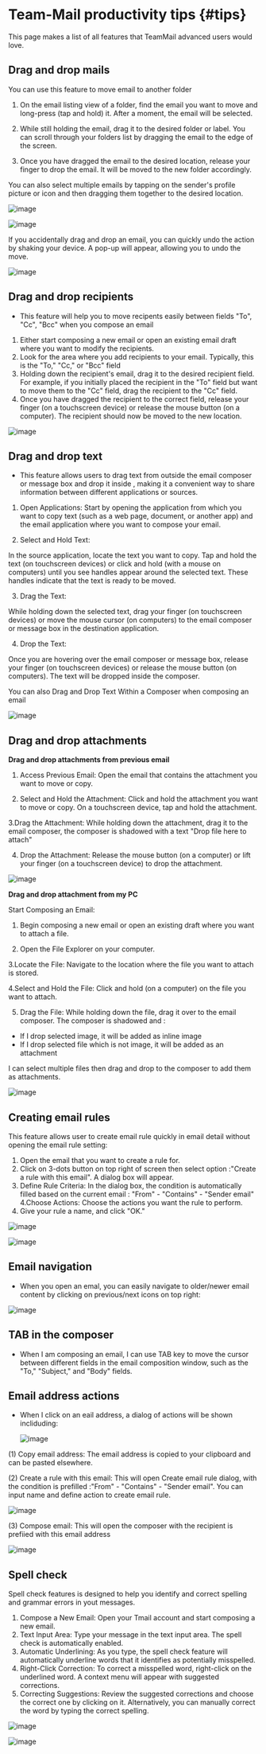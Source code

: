 # Team-Mail productivity tips {#tips}

This page makes a list of all features that TeamMail advanced users would love.

## Drag and drop mails

You can use this feature to move email to another folder 

1. On the email listing view of a folder, find the email you want to move and long-press (tap and hold) it. After a moment, the email will be selected.

2. While still holding the email, drag it to the desired folder or label. You can scroll through your folders list by dragging the email to the edge of the screen.

3. Once you have dragged the email to the desired location, release your finger to drop the email. It will be moved to the new folder accordingly.

You can also select multiple emails by tapping on the sender's profile picture or icon and then dragging them together to the desired location.


![image](https://github.com/linagora/tmail-flutter/assets/68209176/ab25efe7-9063-477e-af22-1d7a2617ca3f)

![image](https://github.com/linagora/tmail-flutter/assets/68209176/4e661adb-d100-451f-94cb-17f4a373b5d3)


If you accidentally drag and drop an email, you can quickly undo the action by shaking your device. A pop-up will appear, allowing you to undo the move.

![image](https://github.com/linagora/tmail-flutter/assets/68209176/35375803-05f5-4031-b15a-467b8e7cae84)


## Drag and drop recipients

- This feature will help you to move recipents easily between fields "To", "Cc", "Bcc" when you compose an email

1. Either start composing a new email or open an existing email draft where you want to modify the recipients.
2. Look for the area where you add recipients to your email. Typically, this is the "To," "Cc," or "Bcc" field
3. Holding down the recipient's email, drag it to the desired recipient field. For example, if you initially placed the recipient in the "To" field but want to move them to the "Cc" field, drag the recipient to the "Cc" field.
4. Once you have dragged the recipient to the correct field, release your finger (on a touchscreen device) or release the mouse button (on a computer). The recipient should now be moved to the new location.

![image](https://github.com/linagora/tmail-flutter/assets/68209176/99f81433-2f53-4e93-bcb6-993b884d5b9f)

## Drag and drop text

- This feature allows users to drag text from outside the email composer or message box and drop it inside , making it a convenient way to share information between different applications or sources.

1. Open Applications: Start by opening the application from which you want to copy text (such as a web page, document, or another app) and the email application where you want to compose your email.

2. Select and Hold Text:

In the source application, locate the text you want to copy. Tap and hold the text (on touchscreen devices) or click and hold (with a mouse on computers) until you see handles appear around the selected text. These handles indicate that the text is ready to be moved.

3. Drag the Text:

While holding down the selected text, drag your finger (on touchscreen devices) or move the mouse cursor (on computers) to the email composer or message box in the destination application.

4. Drop the Text:

Once you are hovering over the email composer or message box, release your finger (on touchscreen devices) or release the mouse button (on computers). The text will be dropped inside the composer.

You can also Drag and Drop Text Within a Composer when composing an email 

![image](https://github.com/linagora/tmail-flutter/assets/68209176/81b234ab-754a-4cdb-bad6-bd0f09f4aa31)



## Drag and drop attachments

**Drag and drop attachments from previous email**

1. Access Previous Email: Open the email that contains the attachment you want to move or copy.

2. Select and Hold the Attachment: Click and hold the attachment you want to move or copy. On a touchscreen device, tap and hold the attachment.

3.Drag the Attachment: While holding down the attachment, drag it to the email composer, the composer is shadowed with a text "Drop file here to attach"

4. Drop the Attachment: Release the mouse button (on a computer) or lift your finger (on a touchscreen device) to drop the attachment.


![image](https://github.com/linagora/tmail-flutter/assets/68209176/ffbbe0c7-65ae-408d-b2e7-404405e90fb3)

**Drag and drop attachment from my PC**

Start Composing an Email:

1. Begin composing a new email or open an existing draft where you want to attach a file.

2. Open the File Explorer on your computer.

3.Locate the File: Navigate to the location where the file you want to attach is stored.

4.Select and Hold the File: Click and hold (on a computer) on the file you want to attach.

5. Drag the File:
While holding down the file, drag it over to the email composer. The composer is shadowed and :

- If I drop selected image, it will be added as inline image
- If I drop selected file which is not image, it will be added as an attachment

I can select multiple files then drag and drop to the composer to add them as attachments.


![image](https://github.com/linagora/tmail-flutter/assets/68209176/343e91ca-e533-4fee-a6b4-243e405a0c01)

## Creating email rules

This feature allows user to create email rule quickly in email detail without opening the email rule setting:

1. Open the email that you want to create a rule for.
2. Click on 3-dots button on top right of screen then select option :"Create a rule with this email". A dialog box will appear.
3. Define Rule Criteria:
In the dialog box, the condition is automatically filled based on the current email  : "From" - "Contains" - "Sender email"
4.Choose Actions:
Choose the actions you want the rule to perform.
5. Give your rule a name, and click "OK."

![image](https://github.com/linagora/tmail-flutter/assets/68209176/29fdda4c-df63-4c4d-a821-8cf6a9756d5d)

![image](https://github.com/linagora/tmail-flutter/assets/68209176/1d4d1b59-6990-4b32-85fa-6c954bcac321)

## Email navigation

- When you open an emal, you can easily navigate to older/newer email content by clicking on previous/next icons on top right: 

![image](https://github.com/linagora/tmail-flutter/assets/68209176/830ce45a-78a1-46a3-b2fe-e4ab13f8ae6f)

## TAB in the composer

- When I am composing an email, I can use TAB key to move the cursor between different fields in the email composition window, such as the "To," "Subject," and "Body" fields.

## Email address actions

- When I click on an eail address, a dialog of actions will be shown incliduding:

  ![image](https://github.com/linagora/tmail-flutter/assets/68209176/2c1fc397-906b-49fc-bd3e-8676a7a77acc)

(1) Copy email address: The email address is copied to your clipboard and can be pasted elsewhere.

(2) Create a rule with this email: This will open Create email rule dialog, with the condition is prefilled :"From" - "Contains" - "Sender email". You can input name and define action to create email rule. 

![image](https://github.com/linagora/tmail-flutter/assets/68209176/6168dfd8-1558-4928-abe4-c5fe10501fcd)

(3) Compose email: This will open the composer with the recipient is prefiied with this email address 

![image](https://github.com/linagora/tmail-flutter/assets/68209176/b321b753-611b-418a-948f-27f29cca0727)

## Spell check 

Spell check features is designed to help you identify and correct spelling and grammar errors in yout messages. 

1. Compose a New Email:
Open your Tmail account and start composing a new email.
2. Text Input Area:
Type your message in the text input area. The spell check is automatically enabled. 
4. Automatic Underlining:
As you type, the spell check feature will automatically underline words that it identifies as potentially misspelled.
5. Right-Click Correction:
To correct a misspelled word, right-click on the underlined word. A context menu will appear with suggested corrections.
7. Correcting Suggestions:
Review the suggested corrections and choose the correct one by clicking on it. Alternatively, you can manually correct the word by typing the correct spelling.


![image](https://github.com/linagora/tmail-flutter/assets/68209176/7e4e9154-c0fc-416b-ae7f-1866d8d28c99)

![image](https://github.com/linagora/tmail-flutter/assets/68209176/04880647-a006-4511-9fa1-85df468a8cce)


